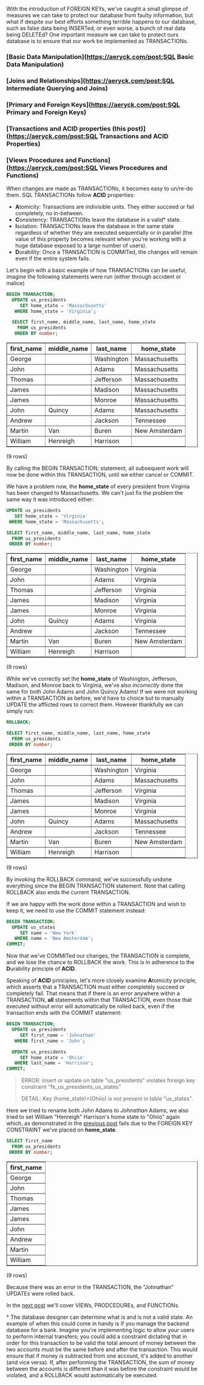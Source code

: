 With the introduction of FOREIGN KEYs, we've caught a small glimpse of measures
we can take to protect our database from faulty information, but what if despite
our best efforts something terrible happens to our database, such as false data
being INSERTed, or even worse, a bunch of real data being DELETEd? One important
measure we can take to protect ours database is to ensure that our work be
implemented as TRANSACTIONs. 

### [Basic Data Manipulation](https://aeryck.com/post:SQL Basic Data Manipulation)
### [Joins and Relationships](https://aeryck.com/post:SQL Intermediate Querying and Joins)
### [Primary and Foreign Keys](https://aeryck.com/post:SQL Primary and Foreign Keys)
### [Transactions and ACID properties (this post)](https://aeryck.com/post:SQL Transactions and ACID Properties)
### [Views Procedures and Functions](https://aeryck.com/post:SQL Views Procedures and Functions)


When changes are made as TRANSACTIONs, it becomes
easy to un/re-do them. SQL TRANSACTIONs follow **ACID** properties:

+ **A**tomicity: Transactions are indivisible units. They either succeed or
  fail completely, no in-between.
+ **C**onsistency: TRANSACTIONs leave the database in a valid\* state.
+ **I**solation: TRANSACTIONs leave the database in the same state
  regardless of whether they are executed sequentially or in parallel (the value
  of this property becomes relevant when you're working with a huge database
  exposed to a large number of users).
+ **D**urability: Once a TRANSACTION is COMMITed, the changes will remain
  even if the entire system fails.

Let's begin with a basic example of how TRANSACTIONs can be useful, imagine the
following statements were run (either through accident or malice)

```sql
BEGIN TRANSACTION;
  UPDATE us_presidents
     SET home_state = 'Massachusetts'
   WHERE home_state = 'Virginia';

  SELECT first_name, middle_name, last_name, home_state
    FROM us_presidents
   ORDER BY number;
```

<table border="1">
  <tr>
    <th align="center">first_name</th>
    <th align="center">middle_name</th>
    <th align="center">last_name</th>
    <th align="center">home_state</th>
  </tr>
  <tr valign="top">
    <td align="left">George</td>
    <td align="left">&nbsp; </td>
    <td align="left">Washington</td>
    <td align="left">Massachusetts</td>
  </tr>
  <tr valign="top">
    <td align="left">John</td>
    <td align="left">&nbsp; </td>
    <td align="left">Adams</td>
    <td align="left">Massachusetts</td>
  </tr>
  <tr valign="top">
    <td align="left">Thomas</td>
    <td align="left">&nbsp; </td>
    <td align="left">Jefferson</td>
    <td align="left">Massachusetts</td>
  </tr>
  <tr valign="top">
    <td align="left">James</td>
    <td align="left">&nbsp; </td>
    <td align="left">Madison</td>
    <td align="left">Massachusetts</td>
  </tr>
  <tr valign="top">
    <td align="left">James</td>
    <td align="left">&nbsp; </td>
    <td align="left">Monroe</td>
    <td align="left">Massachusetts</td>
  </tr>
  <tr valign="top">
    <td align="left">John</td>
    <td align="left">Quincy</td>
    <td align="left">Adams</td>
    <td align="left">Massachusetts</td>
  </tr>
  <tr valign="top">
    <td align="left">Andrew</td>
    <td align="left">&nbsp; </td>
    <td align="left">Jackson</td>
    <td align="left">Tennessee</td>
  </tr>
  <tr valign="top">
    <td align="left">Martin</td>
    <td align="left">Van</td>
    <td align="left">Buren</td>
    <td align="left">New Amsterdam</td>
  </tr>
  <tr valign="top">
    <td align="left">William</td>
    <td align="left">Henreigh</td>
    <td align="left">Harrison</td>
    <td align="left">&nbsp; </td>
  </tr>
</table>
<p>(9 rows)<br />
</p>

By calling the BEGIN TRANSACTION; statement, all subsequent work will now be
done within this TRANSACTION, until we either cancel or COMMIT.


We have a problem now, the **home_state** of every president from Virginia has
been changed to Massachusetts. We can't just fix the problem the same way it was
introduced either:

```sql
UPDATE us_presidents
   SET home_state = 'Virginia'
 WHERE home_state = 'Massachusetts';

SELECT first_name, middle_name, last_name, home_state
  FROM us_presidents
 ORDER BY number;
```

<table border="1">
  <tr>
    <th align="center">first_name</th>
    <th align="center">middle_name</th>
    <th align="center">last_name</th>
    <th align="center">home_state</th>
  </tr>
  <tr valign="top">
    <td align="left">George</td>
    <td align="left">&nbsp; </td>
    <td align="left">Washington</td>
    <td align="left">Virginia</td>
  </tr>
  <tr valign="top">
    <td align="left">John</td>
    <td align="left">&nbsp; </td>
    <td align="left">Adams</td>
    <td align="left">Virginia</td>
  </tr>
  <tr valign="top">
    <td align="left">Thomas</td>
    <td align="left">&nbsp; </td>
    <td align="left">Jefferson</td>
    <td align="left">Virginia</td>
  </tr>
  <tr valign="top">
    <td align="left">James</td>
    <td align="left">&nbsp; </td>
    <td align="left">Madison</td>
    <td align="left">Virginia</td>
  </tr>
  <tr valign="top">
    <td align="left">James</td>
    <td align="left">&nbsp; </td>
    <td align="left">Monroe</td>
    <td align="left">Virginia</td>
  </tr>
  <tr valign="top">
    <td align="left">John</td>
    <td align="left">Quincy</td>
    <td align="left">Adams</td>
    <td align="left">Virginia</td>
  </tr>
  <tr valign="top">
    <td align="left">Andrew</td>
    <td align="left">&nbsp; </td>
    <td align="left">Jackson</td>
    <td align="left">Tennessee</td>
  </tr>
  <tr valign="top">
    <td align="left">Martin</td>
    <td align="left">Van</td>
    <td align="left">Buren</td>
    <td align="left">New Amsterdam</td>
  </tr>
  <tr valign="top">
    <td align="left">William</td>
    <td align="left">Henreigh</td>
    <td align="left">Harrison</td>
    <td align="left">&nbsp; </td>
  </tr>
</table>
<p>(9 rows)<br />
</p>

While we've correctly set the **home_state** of Washington, Jefferson, Madison,
and Monroe back to Virginia, we've also *incorrectly* done the same for both
John Adams and John Quincy Adams! If we were not working within a TRANSACTION as
before, we'd have to choice but to manually UPDATE the afflicted rows to correct
them. However thankfully we can simply run:

```sql
ROLLBACK;

SELECT first_name, middle_name, last_name, home_state
  FROM us_presidents
 ORDER BY number;
```

<table border="1">
  <tr>
    <th align="center">first_name</th>
    <th align="center">middle_name</th>
    <th align="center">last_name</th>
    <th align="center">home_state</th>
  </tr>
  <tr valign="top">
    <td align="left">George</td>
    <td align="left">&nbsp; </td>
    <td align="left">Washington</td>
    <td align="left">Virginia</td>
  </tr>
  <tr valign="top">
    <td align="left">John</td>
    <td align="left">&nbsp; </td>
    <td align="left">Adams</td>
    <td align="left">Massachusetts</td>
  </tr>
  <tr valign="top">
    <td align="left">Thomas</td>
    <td align="left">&nbsp; </td>
    <td align="left">Jefferson</td>
    <td align="left">Virginia</td>
  </tr>
  <tr valign="top">
    <td align="left">James</td>
    <td align="left">&nbsp; </td>
    <td align="left">Madison</td>
    <td align="left">Virginia</td>
  </tr>
  <tr valign="top">
    <td align="left">James</td>
    <td align="left">&nbsp; </td>
    <td align="left">Monroe</td>
    <td align="left">Virginia</td>
  </tr>
  <tr valign="top">
    <td align="left">John</td>
    <td align="left">Quincy</td>
    <td align="left">Adams</td>
    <td align="left">Massachusetts</td>
  </tr>
  <tr valign="top">
    <td align="left">Andrew</td>
    <td align="left">&nbsp; </td>
    <td align="left">Jackson</td>
    <td align="left">Tennessee</td>
  </tr>
  <tr valign="top">
    <td align="left">Martin</td>
    <td align="left">Van</td>
    <td align="left">Buren</td>
    <td align="left">New Amsterdam</td>
  </tr>
  <tr valign="top">
    <td align="left">William</td>
    <td align="left">Henreigh</td>
    <td align="left">Harrison</td>
    <td align="left">&nbsp; </td>
  </tr>
</table>
<p>(9 rows)<br />
</p>

By invoking the ROLLBACK command, we've successfully undone everything since the
BEGIN TRANSACTION statement. Note that calling ROLLBACK also ends the current
TRANSACTION.

If we are happy with the work done within a TRANSACTION and wish to keep it, we
need to use the COMMIT statement instead:

```sql
BEGIN TRANSACTION;
  UPDATE us_states
     SET name = 'New York'
   WHERE name = 'New Amsterdam';
COMMIT;
```

Now that we've COMMITed our changes, the TRANSACTION is complete, and we lose
the chance to ROLLBACK the work. This is in adherence to the **D**urability
principle of **ACID**.

Speaking of **ACID** principles, let's more closely examine **A**tomicity
principle, which asserts that a TRANSACTION must either completely succeed or
completely fail. That means that if there is an error anywhere within a
TRANSACTION, **all** statements within that TRANSACTION, even those that
executed without error will automatically be rolled back, even if the
transaction ends with the COMMIT statement:

```sql
BEGIN TRANSACTION;
  UPDATE us_presidents
     SET first_name = 'Johnathan'
   WHERE first_name = 'John';

  UPDATE us_presidents
     SET home_state = 'Ohiio'
   WHERE last_name = 'Harrison';
COMMIT;
```

> ERROR:  insert or update on table "us_presidents" violates foreign key constraint "fk_us_presidents_us_states"
> 
> DETAIL:  Key (home_state)=(Ohiio) is not present in table "us_states".

Here we tried to rename both John Adams to *Johnathan* Adams, we also tried to set
William "Henreigh" Harrison's home state to "Ohiio" again which, as demonstrated
in the [previous
post](https://aeryck.com/post:SQL%20Primary%20and%20Foreign%20Keys) fails due to
the FOREIGN KEY CONSTRAINT we've placed on **home_state**.

```sql
SELECT first_name
  FROM us_presidents
 ORDER BY number;
```

<table border="1">
  <tr>
    <th align="center">first_name</th>
  </tr>
  <tr valign="top">
    <td align="left">George</td>
  </tr>
  <tr valign="top">
    <td align="left">John</td>
  </tr>
  <tr valign="top">
    <td align="left">Thomas</td>
  </tr>
  <tr valign="top">
    <td align="left">James</td>
  </tr>
  <tr valign="top">
    <td align="left">James</td>
  </tr>
  <tr valign="top">
    <td align="left">John</td>
  </tr>
  <tr valign="top">
    <td align="left">Andrew</td>
  </tr>
  <tr valign="top">
    <td align="left">Martin</td>
  </tr>
  <tr valign="top">
    <td align="left">William</td>
  </tr>
</table>
<p>(9 rows)<br />
</p>

Because there was an error in the TRANSACTION, the "Johnathan" UPDATEs were
rolled back.

In the [next post]() we'll cover VIEWs, PRODCEDUREs, and FUNCTIONs.


\* The database designer can determine what is and is not a valid state. An
example of when this could come in handy is if you manage the backend database
for a bank. Imagine you're implementing logic to allow your users to perform
internal transfers; you could add a constraint dictating that in order for this
transaction to be valid the total amount of money between the two accounts must
be the same before and after the transaction. This would ensure that if money is
subtracted from one account, it's added to another (and vice versa). If, after
performing the TRANSACTION, the sum of money between the accounts is different
than it was before the constraint would be violated, and a ROLLBACK would
automatically be executed.
